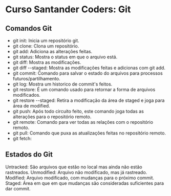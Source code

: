 # Curso Santander Coders: Git

## Comandos Git

- git init: Inicia um repositório git.
- git clone: Clona um repositório.
- git add: Adiciona as alterações feitas.
- git status: Mostra o status em que o arquivo está.
- git diff: Mostra as modificações.
- git diff --staged: Mostra as modificações feitas e adicionas com git add.
- git commit: Comando para salvar o estado do arquivos para processos futuros/partilhamento.
- git log: Mostra um historico de commit's feitos.
- git restore: É um comando usado para retornar a forma de arquivos modificados.
- git restore --staged: Retira a modificação da área de staged e joga para área de modified.
- git push: Após todo circuito feito, este comando joga todas as alterações para o repositório remoto.
- git remote: Comando para ver todas as relações com o repositório remoto.
- git pull: Comando que puxa as atualizações feitas no repositório remoto.
- git fetch:
## Estados do Git

Untracked: São arquivos que estão no local mas ainda não estão rastreados.
Unmodified: Arquivo não modificado, mas já rastreado.
Modified: Arquivo modificado, com mudanças para o próximo commit.
Staged: Área em que em que mudanças são consideradas suficientes para dar commit.
